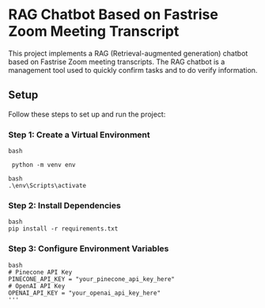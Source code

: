 # RAG Chatbot Based on Fastrise Zoom Meeting Transcript

This project implements a RAG (Retrieval-augmented generation) chatbot based on Fastrise Zoom meeting transcripts. The RAG chatbot is a management tool used to quickly confirm tasks and to do verify information.

## Setup

Follow these steps to set up and run the project:

### Step 1: Create a Virtual Environment

```
bash
 
 python -m venv env

```

```
bash
.\env\Scripts\activate
```
### Step 2: Install Dependencies

```
bash
pip install -r requirements.txt
```

### Step 3: Configure Environment Variables

```
bash
# Pinecone API Key
PINECONE_API_KEY = "your_pinecone_api_key_here"
# OpenAI API Key
OPENAI_API_KEY = "your_openai_api_key_here"
'''

